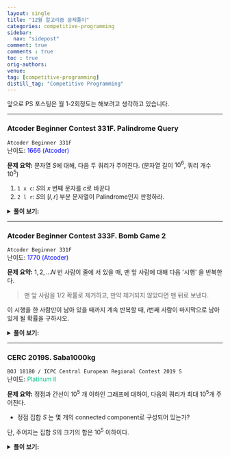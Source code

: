```yaml
---
layout: single
title: "12월 알고리즘 문제풀이"
categories: competitive-programming
sidebar:
  nav: "sidepost"
comment: true
comments : true
toc : true
orig-authors: 
venue: 
tag: [competitive-programming] 
distill_tag: "Competitive Programming"
---
```


앞으로 PS 포스팅은 월 1-2회정도는 해보려고 생각하고 있습니다.

------
### Atcoder Beginner Contest 331F. Palindrome Query
`Atcoder Beginner 331F`  
난이도: <span style="color: rgb(0, 0, 255);">1666 (Atcoder)</span> 

**문제 요약:** 문자열 $S$에 대해, 다음 두 쿼리가 주어진다. (문자열 길이 $10^6$, 쿼리 개수 $10^5$)
1. `1 x c`: $S$의 $x$ 번째 문자를 $c$로 바꾼다
2. `2 l r`: $S$의 $[l, r]$ 부분 문자열이 Palindrome인지 판정하라.    


<details markdown='1'>
<summary><b>풀이 보기:</b></summary>
1번 쿼리 (문자열 업데이트) 가 없다면 당연히 Manacher's algorithm으로 선형 시간에 전처리하고 쿼리당 $O(1)$에 답할 수 있습니다. 

그러나, Manacher's algorithm은 문자열 업데이트에 대응할 수 없습니다. 대신에, 이 문제의 경우 **Rabin-Karp** 해싱을 이용하면 됩니다. 

Rabin-Karp 해싱에서, 문자열 $a_0\dots a_{L-1}$은 $\sum_{i = 0}^{L-1} a_i x^i \mod M$ 으로 해싱됩니다.
(이때 $M$ 으로는 일반적으로 소수를 사용하고, $x$는 $M$과 서로소이면 큰 문제가 없는 것으로 알고 있습니다. 저는 습관적으로 29 (대소문자가 있으면 61), 10억7 정도의 $x$와 $M$을 씁니다.) 

이러한 해싱을 이용하면, 문자열 $A$와 $B$가 주어졌을 때, $AB$ concatenation 의 해시값을 $h(A) \times p^{\text{len}(B)} + h(B)$ 로 $O(1)$에 빠르게 계산할 수 있습니다. 
($p^{\text{len}(B)}$ 를 계산하는 데 원래는 $\log$ 시간이 걸리지만, 이것은 전처리해 놓는다고 생각하고) 

따라서, Segment tree를 만들어서, 각 노드가 **자신이 담당하는 부분문자열의 해시값** 을 가지고 있게 한다면, 이 값을 빠르게 업데이트할 수 있습니다. 

이제, 실제로는 팰린드롬인지를 판정해야 하므로, $S$와 $\text{reverse}(S)$ 에 대한 segment tree를 각각 만듭니다. 
1. 1번 쿼리에 대해서는 양쪽의 적절한 인덱스에 업데이트를 수행하면 $O(\log N)$ 시간에 처리 가능합니다. 
2. 마찬가지로, $S$의 $[l, r]$ 과 $\text{reverse}(S)$ 의 $[N-r-1, N-l-1]$ 인덱스의 해시값을 만들어 비교하면 됩니다.

해시 충돌이 약간 걱정되지만,  **설마 그렇게 사악하겠느냐** 는 믿음을 가지고 제출했습니다. 
</details>

------

### Atcoder Beginner Contest 333F. Bomb Game 2
`Atcoder Beginner 331F`  
난이도: <span style="color: rgb(0, 0, 255);">1770 (Atcoder)</span> 

**문제 요약:** $1, 2, \dots N$ 번 사람이 줄에 서 있을 때, 맨 앞 사람에 대해 다음 '시행' 을 반복한다. 

> 맨 앞 사람을 $1/2$ 확률로 제거하고, 만약 제거되지 않았다면 맨 뒤로 보낸다. 

이 시행을 한 사람만이 남아 있을 때까지 계속 반복할 때, $i$번째 사람이 마지막으로 남아 있게 될 확률을 구하시오. 

<details markdown='1'>
<summary><b>풀이 보기:</b></summary>
대회중에는 약간의 실수로 해결하지 못했지만, 재밌는 확률 DP 문제라고 생각했습니다. 

$D(i, j)$ 를 $i$명이 줄에 남은 채로 $(1 \dots i)$ 이 작업을 시작할 때, 이때의 $j$번째 사람이 마지막으로 남는 사람일 확률이라고 정의합니다. 
이제, 우리가 원하는 값은 $D(N, j)$ 들을 구하면 됩니다. 

$D(i, 1)$ 을 구하는 과정을 생각해보면, $1/2$ 확률로 이 사람이 사라지고, $1/2$ 확률로 줄의 맨 뒤로 가게 됩니다. 이는 즉, 
$$D(i, 1) = \frac{1}{2} D(i, i)$$
식이 항상 성립합니다. 이제, 나머지 $D(i, j)$ 를 생각해보면, $j$번째 사람이 마지막 사람이기 위해서는 
- 맨 앞사람이 제거되고, 남은 $i-1$명중 $j-1$번째 사람이 마지막 사람이거나 
- 맨 앞사람이 제거되지 않고, 남은 $i$명중 $j-1$ 번째 사람이 마지막 사람인 
두 경우가 있습니다. 즉, 
$$D(i, j) = \frac{D(i-1, j-1) + D(i, j-1)}{2}$$
가 됩니다. $D(i, 1)$을 $x$로 놓고, $D(i, *)$ 들의 합이 1임을 이용하여 $x$의 값을 찾은 후, 나머지 값들을 모두 찾으면 $O(N^2)$ 시간에 풀 수 있습니다.
</details>

------

### CERC 2019S. Saba1000kg
`BOJ 18180 / ICPC Central European Regional Contest 2019 S`  
난이도: <span style="color: rgb(0, 199, 139);">Platinum II</span> 

**문제 요약:** 정점과 간선이 $10^5$ 개 이하인 그래프에 대하여, 다음의 쿼리가 최대 $10^5$개 주어진다. 
- 정점 집합 $S$ 는 몇 개의 connected component로 구성되어 있는가? 

단, 주어지는 집합 $S$의 크기의 합은 $10^5$ 이하이다. 

<details markdown='1'>
<summary><b>풀이 보기:</b></summary>
굉장히 간단하지만, 복잡도를 맞추기 쉽지 않습니다. 정점 집합 하나에 대해서라면 union-find나 DFS를 이용하여 선형 시간에 판정할 수 있지만, 쿼리를 처리하기는 어려워 보입니다. 

관점을 달리하여, **선형 시간에 충분히 큰 집합도 해결할 수 있다** 라고 생각해 봅시다. 반대로, 작은 집합이라면 **모든 정점의 쌍들을** 확인해 볼 수 있습니다. 
즉, 어떤 $K$를 잡아서, 
- 집합의 크기가 $K$보다 작은 쿼리는, $K^2$ 시간에 모든 정점 쌍을 확인하면서 union-find를 하면 $O(K^2 \alpha(V))$ 시간에 풀 수 있고 
- 집합의 크기가 $K$보다 큰 쿼리는, 모든 간선을 한바퀴 돌면서 양쪽 끝점이 모두 $S$에 들어있을 때만 union-find를 하면 $O(E \alpha(V))$에 풀 수 있습니다. 

주어지는 쿼리의 크기를 $s_1 \dots s_Q$ 라 할 때, $\sum s_i \leq 10^{5}$ 이므로,  
첫번째 경우는 아무리 커도 $\sum_{i = 1}^{Q} s_i^2 \alpha(V) \leq K \times 10^5 \times \alpha(V)$ 를 넘지 않고, 
두번째 경우는 쿼리가 최대 $10^5 / K$ 개밖에 없으므로 연산량을 대략 $E \times 10^5 \times \alpha(V) / K$ 로 바운드할 수 있습니다.
따라서, $K = 10^{2.5}$ 정도로 잡으면 양쪽 모두를 $10^{7.5}$ ($\alpha(V)$ 항을 대충 무시하고) 정도로 맞춰볼 수 있습니다. 

일종의 sqrt decomposition 처럼 복잡도를 맞추는 이런 류의 트릭은 비교적 간단하면서도 굉장히 강력한것 같습니다. :)
</details>


